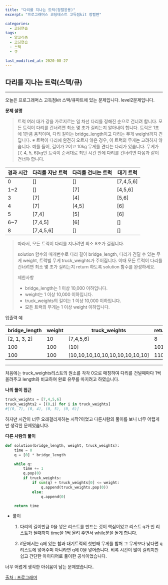 ```yaml
---
title: "다리를 지나는 트럭(정렬응용)"
excerpt: "프로그래머스 코딩테스트 고득점kit 정렬편"

categories:
  - 코딩연습
tags:
  - 알고리즘
  - 코딩연습
  - 스택
  - 큐

last_modified_at: 2020-08-27
---
```

## 다리를 지나는 트럭(스택/큐)
---
오늘은 프로그래머스 고득점kit 스택/큐파트에 있는 문제입니다. level2문제입니다.

**문제 설명**

> 트럭 여러 대가 강을 가로지르는 일 차선 다리를 정해진 순으로 건너려 합니다. 모든 트럭이 다리를 건너려면 최소 몇 초가 걸리는지 알아내야 합니다. 트럭은 1초에 1만큼 움직이며, 다리 길이는 bridge_length이고 다리는 무게 weight까지 견딥니다.
※ 트럭이 다리에 완전히 오르지 않은 경우, 이 트럭의 무게는 고려하지 않습니다.
>예를 들어, 길이가 2이고 10kg 무게를 견디는 다리가 있습니다. 무게가 [7, 4, 5, 6]kg인 트럭이 순서대로 최단 시간 안에 다리를 건너려면 다음과 같이 건너야 합니다.

|경과 시간|다리를 지난 트럭|다리를 건너는 트럭|대기 트럭|
|--------|---------------|----------------|---------|
|0|[]|[]|[7,4,5,6]|
|1~2|[]|[7]|[4,5,6]|
|3|[7]|[4]|[5,6]|
|4|[7]|[4,5]|[6]|
|5|[7,4]|[5]|[6]|
|6~7|[7,4,5]|[6]|[]|
|8|[7,4,5,6]|[]|[]|
>따라서, 모든 트럭이 다리를 지나려면 최소 8초가 걸립니다.
>
>solution 함수의 매개변수로 다리 길이 bridge_length, 다리가 견딜 수 있는 무게 weight, 트럭별 무게 truck_weights가 주어집니다. 이때 모든 트럭이 다리를 건너려면 최소 몇 초가 걸리는지 return 하도록 solution 함수를 완성하세요.
>
>제한사항
> - bridge_length는 1 이상 10,000 이하입니다.
> - weight는 1 이상 10,000 이하입니다.
> - truck_weights의 길이는 1 이상 10,000 이하입니다.
> - 모든 트럭의 무게는 1 이상 weight 이하입니다.

입출력 예

|bridge_length|weight|truck_weights|return|
|-------------|------|-------------|------|
|\[2, 1, 3, 2]|10|[7,4,5,6]|8|
|100|100|[10]|101|
|100|100|[10,10,10,10,10,10,10,10,10,10]|110|


***
처음에는 truck_weights리스트의 원소를 각각 0으로 매칭하여 다리를 건널때마다 1씩올려주고 length와 비교하여 완료 유무를 따지려고 하였습니다.

**나의 풀이 접근**
```python
truck_weights = [7,4,5,6]
truck_weights2 = [(0,i) for i in truck_weights]
#[(0, 7), (0, 4), (0, 5), (0, 6)]
```

하지만 시간이 너무 오래걸리게하는 시작?이었고 다른사람의 풀이를 보니 너무 어렵게만 생각한 문제였습니다.

**다른 사람의 풀이**
```python
def solution(bridge_length, weight, truck_weights):
    time = 0
    q = [0] * bridge_length

    while q:
        time += 1
        q.pop(0)
        if truck_weights:
            if sum(q) + truck_weights[0] <= weight:
                q.append(truck_weights.pop(0))
            else:
                q.append(0)

    return time

```
- 풀이
  1. 다리의 길이만큼 0을 넣은 리스트를 만드는 것이 핵심이었고 리스트 q가 빈 리스트가 될때까지 time을 1씩 올려 주면서 while문을 돌게 합니다.

  2. if문에서는 q에 있는 합과 대기트럭의 첫번째 무게를 합쳐 그 무게보다 낮다면 q리스트에 넣어주며 아니라면 q에 0을 넣어줍니다.
비록 시간이 많이 걸리지만 쉽고 간단한 아이디어로 풀이한 공식이었습니다.

너무 어렵게 생각한 아쉬움이 남는 문제였습니다..



[출처 : 프로그래머](https://en.wikipedia.org/wiki/H-index)
